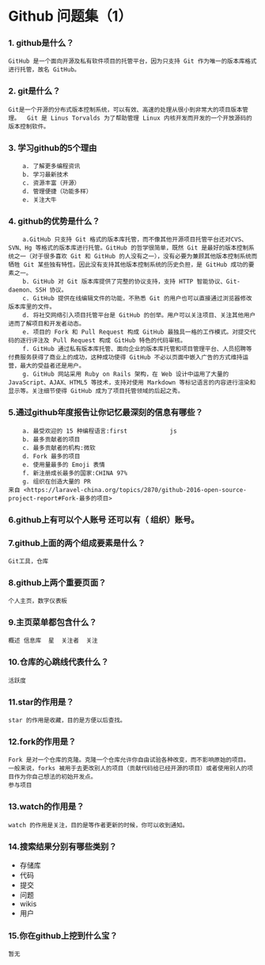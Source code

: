 # Github 问题集（1）
### 1.  github是什么？
    GitHub 是一个面向开源及私有软件项目的托管平台，因为只支持 Git 作为唯一的版本库格式进行托管，故名 GitHub。
### 2. git是什么？
	Git是一个开源的分布式版本控制系统，可以有效、高速的处理从很小到非常大的项目版本管理。  Git 是 Linus Torvalds 为了帮助管理 Linux 内核开发而开发的一个开放源码的版本控制软件。
	
### 3. 学习github的5个理由
		a. 了解更多编程资讯
		b. 学习最新技术
		c. 资源丰富（开源）
		d. 管理便捷（功能多样）
		e. 关注大牛
### 4. github的优势是什么？
        a.GitHub 只支持 Git 格式的版本库托管，而不像其他开源项目托管平台还对CVS、SVN、Hg 等格式的版本库进行托管。GitHub 的哲学很简单，既然 Git 是最好的版本控制系统之一（对于很多喜欢 Git 和 GitHub 的人没有之一），没有必要为兼顾其他版本控制系统而牺牲 Git 某些独有特性。因此没有支持其他版本控制系统的历史负担，是 GitHub 成功的要素之一。
		b. GitHub 对 Git 版本库提供了完整的协议支持，支持 HTTP 智能协议、Git-daemon、SSH 协议。
		c. GitHub 提供在线编辑文件的功能，不熟悉 Git 的用户也可以直接通过浏览器修改版本库里的文件。
		d. 将社交网络引入项目托管平台是 GitHub 的创举。用户可以关注项目、关注其他用户进而了解项目和开发者动态。
		e. 项目的 Fork 和 Pull Request 构成 GitHub 最独具一格的工作模式。对提交代码的逐行评注及 Pull Request 构成 GitHub 特色的代码审核。
		f. GitHub 通过私有版本库托管、面向企业的版本库托管和项目管理平台、人员招聘等付费服务获得了商业上的成功，这种成功使得 GitHub 不必以页面中嵌入广告的方式维持运营，最大的受益者还是用户。
		g. GitHub 网站采用 Ruby on Rails 架构，在 Web 设计中运用了大量的 JavaScript、AJAX、HTML5 等技术，支持对使用 Markdown 等标记语言的内容进行渲染和显示等。关注细节使得 GitHub 成为了项目托管领域的后起之秀。
### 5.通过github年度报告让你记忆最深刻的信息有哪些？
		a. 最受欢迎的 15 种编程语言:first            js
		b. 最多贡献者的项目
		c. 最多贡献者的机构:微软
		d. Fork 最多的项目
		e. 使用量最多的 Emoji 表情
		f. 新注册成长最多的国家:CHINA 97%
		g. 组织在创造大量的 PR
	来自 <https://laravel-china.org/topics/2870/github-2016-open-source-project-report#Fork-最多的项目> 
### 6.github上有可以个人账号 还可以有（ 组织）账号。
### 7.github上面的两个组成要素是什么？
	Git工具，仓库
### 8.github上两个重要页面？
	个人主页，数字仪表板
### 9.主页菜单都包含什么？
	概述 信息库  星  关注者  关注 
### 10.仓库的心跳线代表什么？
	活跃度
### 11.star的作用是？
	star 的作用是收藏，目的是方便以后查找。
### 12.fork的作用是？
	Fork 是对一个仓库的克隆。克隆一个仓库允许你自由试验各种改变，而不影响原始的项目。
	一般来说，forks 被用于去更改别人的项目（贡献代码给已经开源的项目）或者使用别人的项目作为你自己想法的初始开发点。
	参与项目
### 13.watch的作用是？
	watch 的作用是关注，目的是等作者更新的时候，你可以收到通知。
### 14.搜索结果分别有哪些类别？
* 存储库 
* 代码  
* 提交  
* 问题  
* wikis  
* 用户
### 15.你在github上挖到什么宝？
    暂无

